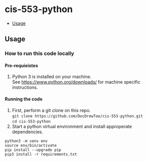 # cis-553-python
 * [Usage](#usage)


## Usage

### How to run this code locally

#### Pre-requieistes
1. Python 3 is installed on your machine.  
See https://www.python.org/downloads/ for machine specific instructions.

#### Running the code

1. First, perform a git clone on this repo.  
`git clone https://github.com/DocDrewToo/cis-553-python.git`  
`cd cis-553-python`  
1. Start a  python virtual environment and install approperate dependencies.  
```shell 
python3 -m venv env
source env/bin/activate
pip install --upgrade pip
pip3 install -r requirements.txt
```

